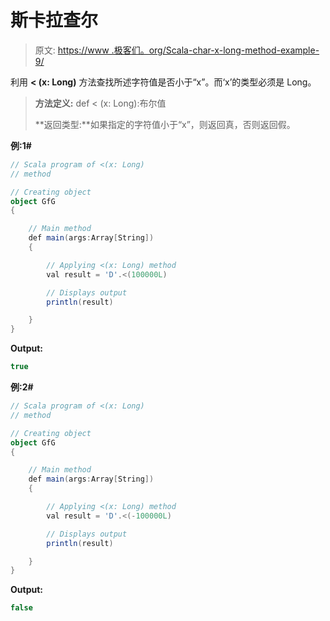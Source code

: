 # 斯卡拉查尔

> 原文: [https://www .极客们。org/Scala-char-x-long-method-example-9/](https://www.geeksforgeeks.org/scala-char-x-long-method-with-example-9/)

利用 **< (x: Long)** 方法查找所述字符值是否小于“x”。而‘x’的类型必须是 Long。

> **方法定义:** def < (x: Long):布尔值
> 
> **返回类型:**如果指定的字符值小于“x”，则返回真，否则返回假。

**例:1#**

```scala
// Scala program of <(x: Long)
// method

// Creating object
object GfG
{ 

    // Main method
    def main(args:Array[String])
    {

        // Applying <(x: Long) method 
        val result = 'D'.<(100000L)

        // Displays output
        println(result)

    }
} 
```

**Output:**

```scala
true

```

**例:2#**

```scala
// Scala program of <(x: Long)
// method

// Creating object
object GfG
{ 

    // Main method
    def main(args:Array[String])
    {

        // Applying <(x: Long) method
        val result = 'D'.<(-100000L)

        // Displays output
        println(result)

    }
} 
```

**Output:**

```scala
false

```